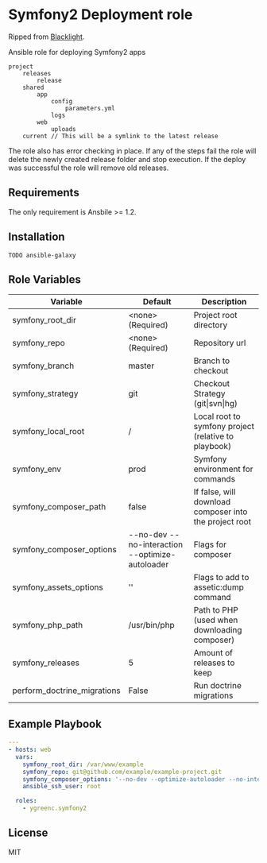 # Symfony2 Deployment role

Ripped from [Blacklight](http://www.blacklight.co.za).

Ansible role for deploying Symfony2 apps

```
project
    releases
        release
    shared
        app
            config
                parameters.yml
            logs
        web
            uploads
    current // This will be a symlink to the latest release
```

The role also has error checking in place. If any of the steps fail the role will delete the newly created release folder
and stop execution. If the deploy was successful the role will remove old releases.

Requirements
------------

The only requirement is Ansbile >= 1.2.

Installation
------------

```
TODO ansible-galaxy
```

Role Variables
--------------

| Variable | Default | Description |
| -------- | ------- | ----------- |
| symfony_root_dir | \<none\>(Required) | Project root directory |
| symfony_repo | \<none\>(Required) | Repository url |
| symfony_branch | master | Branch to checkout |
| symfony_strategy | git | Checkout Strategy (git\|svn\|hg) |
| symfony_local_root | / | Local root to symfony project (relative to playbook) |
| symfony_env | prod | Symfony environment for commands |
| symfony_composer_path | false | If false, will download composer into the project root |
| symfony_composer_options | --no-dev --no-interaction --optimize-autoloader | Flags for composer |
| symfony_assets_options | '' | Flags to add to assetic:dump command |
| symfony_php_path | /usr/bin/php | Path to PHP (used when downloading composer) |
| symfony_releases | 5 | Amount of releases to keep |
| perform_doctrine_migrations | False | Run doctrine migrations |

Example Playbook
----------------

```yml
---
- hosts: web
  vars:
    symfony_root_dir: /var/www/example
    symfony_repo: git@github.com/example/example-project.git
    symfony_composer_options: '--no-dev --optimize-autoloader --no-interaction'
    ansible_ssh_user: root

  roles:
    - ygreenc.symfony2
```

License
-------

MIT
